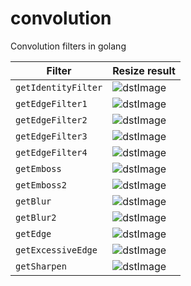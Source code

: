 # convolution
Convolution filters in golang

Filter                    | Resize result
--------------------------|---------------------------------------------
`getIdentityFilter` | ![dstImage](output_0.png) 
`getEdgeFilter1` | ![dstImage](output_1.png) 
`getEdgeFilter2` | ![dstImage](output_2.png) 
`getEdgeFilter3` | ![dstImage](output_3.png) 
`getEdgeFilter4` | ![dstImage](output_4.png) 
`getEmboss` | ![dstImage](output_5.png) 
`getEmboss2` | ![dstImage](output_6.png) 
`getBlur` | ![dstImage](output_7.png) 
`getBlur2` | ![dstImage](output_8.png) 
`getEdge` | ![dstImage](output_9.png) 
`getExcessiveEdge` | ![dstImage](output_10.png) 
`getSharpen` | ![dstImage](output_11.png) 
